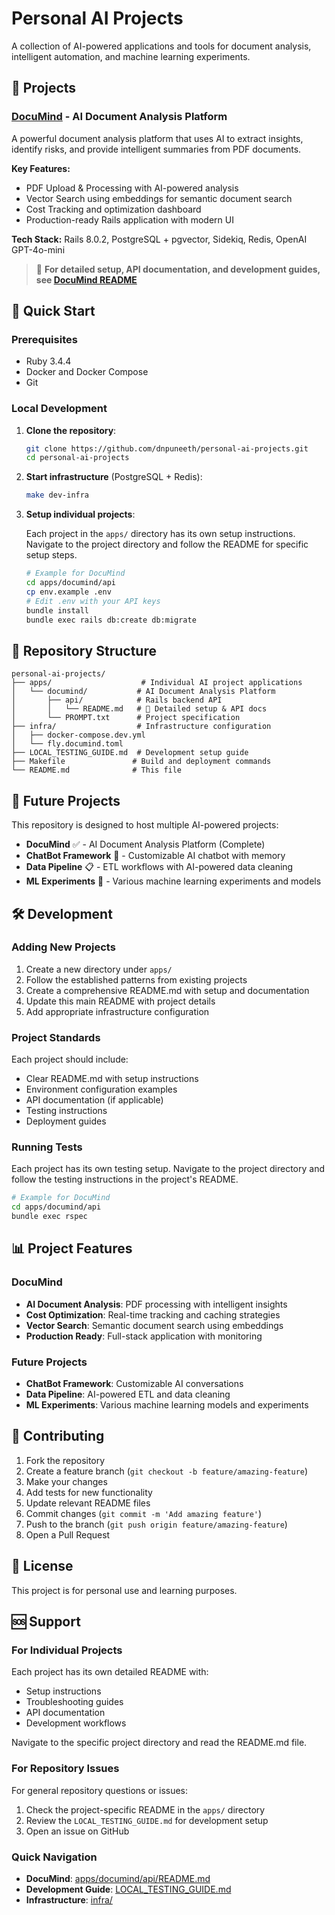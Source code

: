 # Personal AI Projects

A collection of AI-powered applications and tools for document analysis, intelligent automation, and machine learning experiments.

## 🚀 Projects

### [DocuMind](apps/documind/) - AI Document Analysis Platform

A powerful document analysis platform that uses AI to extract insights, identify risks, and provide intelligent summaries from PDF documents.

**Key Features:**

- PDF Upload & Processing with AI-powered analysis
- Vector Search using embeddings for semantic document search
- Cost Tracking and optimization dashboard
- Production-ready Rails application with modern UI

**Tech Stack:** Rails 8.0.2, PostgreSQL + pgvector, Sidekiq, Redis, OpenAI GPT-4o-mini

> 📖 **For detailed setup, API documentation, and development guides, see [DocuMind README](apps/documind/api/README.md)**

## 🚀 Quick Start

### Prerequisites

- Ruby 3.4.4
- Docker and Docker Compose
- Git

### Local Development

1. **Clone the repository**:

   ```bash
   git clone https://github.com/dnpuneeth/personal-ai-projects.git
   cd personal-ai-projects
   ```

2. **Start infrastructure** (PostgreSQL + Redis):

   ```bash
   make dev-infra
   ```

3. **Setup individual projects**:

   Each project in the `apps/` directory has its own setup instructions. Navigate to the project directory and follow the README for specific setup steps.

   ```bash
   # Example for DocuMind
   cd apps/documind/api
   cp env.example .env
   # Edit .env with your API keys
   bundle install
   bundle exec rails db:create db:migrate
   ```

## 📁 Repository Structure

```
personal-ai-projects/
├── apps/                    # Individual AI project applications
│   └── documind/           # AI Document Analysis Platform
│       ├── api/            # Rails backend API
│       │   └── README.md   # 📖 Detailed setup & API docs
│       └── PROMPT.txt      # Project specification
├── infra/                  # Infrastructure configuration
│   ├── docker-compose.dev.yml
│   └── fly.documind.toml
├── LOCAL_TESTING_GUIDE.md  # Development setup guide
├── Makefile               # Build and deployment commands
└── README.md              # This file
```

## 🔮 Future Projects

This repository is designed to host multiple AI-powered projects:

- **DocuMind** ✅ - AI Document Analysis Platform (Complete)
- **ChatBot Framework** 🚧 - Customizable AI chatbot with memory
- **Data Pipeline** 📋 - ETL workflows with AI-powered data cleaning
- **ML Experiments** 🧪 - Various machine learning experiments and models

## 🛠️ Development

### Adding New Projects

1. Create a new directory under `apps/`
2. Follow the established patterns from existing projects
3. Create a comprehensive README.md with setup and documentation
4. Update this main README with project details
5. Add appropriate infrastructure configuration

### Project Standards

Each project should include:

- Clear README.md with setup instructions
- Environment configuration examples
- API documentation (if applicable)
- Testing instructions
- Deployment guides

### Running Tests

Each project has its own testing setup. Navigate to the project directory and follow the testing instructions in the project's README.

```bash
# Example for DocuMind
cd apps/documind/api
bundle exec rspec
```

## 📊 Project Features

### DocuMind

- **AI Document Analysis**: PDF processing with intelligent insights
- **Cost Optimization**: Real-time tracking and caching strategies
- **Vector Search**: Semantic document search using embeddings
- **Production Ready**: Full-stack application with monitoring

### Future Projects

- **ChatBot Framework**: Customizable AI conversations
- **Data Pipeline**: AI-powered ETL and data cleaning
- **ML Experiments**: Various machine learning models and experiments

## 🤝 Contributing

1. Fork the repository
2. Create a feature branch (`git checkout -b feature/amazing-feature`)
3. Make your changes
4. Add tests for new functionality
5. Update relevant README files
6. Commit changes (`git commit -m 'Add amazing feature'`)
7. Push to the branch (`git push origin feature/amazing-feature`)
8. Open a Pull Request

## 📜 License

This project is for personal use and learning purposes.

## 🆘 Support

### For Individual Projects

Each project has its own detailed README with:

- Setup instructions
- Troubleshooting guides
- API documentation
- Development workflows

Navigate to the specific project directory and read the README.md file.

### For Repository Issues

For general repository questions or issues:

1. Check the project-specific README in the `apps/` directory
2. Review the `LOCAL_TESTING_GUIDE.md` for development setup
3. Open an issue on GitHub

### Quick Navigation

- **DocuMind**: [apps/documind/api/README.md](apps/documind/api/README.md)
- **Development Guide**: [LOCAL_TESTING_GUIDE.md](LOCAL_TESTING_GUIDE.md)
- **Infrastructure**: [infra/](infra/)
